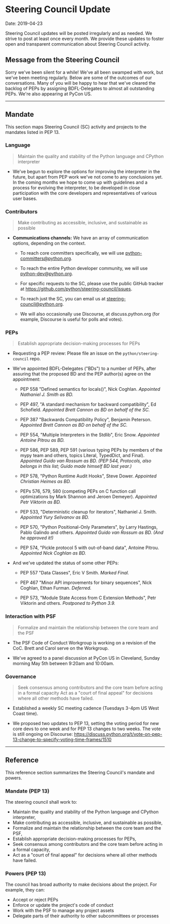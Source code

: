 # Steering Council Update

Date: 2019-04-23

Steering Council updates will be posted irregularly and as needed.
We strive to post at least once every month.  We provide these updates
to foster open and transparent communication about Steering Council
activity.

## Message from the Steering Council

Sorry we've been silent for a while!  We've all been swamped with
work, but we've been meeting regularly.  Below are some of the
outcomes of our conversations.  Many of you will be happy to hear that
we've cleared the backlog of PEPs by assigning BDFL-Delegates to
almost all outstanding PEPs.  We're also appearing at PyCon US.

---

## Mandate

This section maps Steering Council (SC) activity and projects to the
mandates listed in PEP 13.

### Language

> Maintain the quality and stability of the Python language and CPython interpreter

- We've begun to explore the options for improving the interpreter in
  the future, but apart from PEP work we've not come to any
  conclusions yet.  In the coming months we hope to come up with
  guidelines and a process for evolving the interpreter, to be
  developed in close participation with the core developers and
  representatives of various user bases.

### Contributors

> Make contributing as accessible, inclusive, and sustainable as possible

- **Communications channels:** We have an array of communication
  options, depending on the context.

  - To reach core committers specifically, we will use
    python-committers@python.org.

  - To reach the entire Python developer community, we will use
    python-dev@python.org.

  - For specific requests to the SC, please use
    the public GitHub tracker at https://github.com/python/steering-council/issues.

  - To reach just the SC, you can email us at
    steering-council@python.org.

  - We will also occasionally use Discourse, at discuss.python.org (for example,
    Discourse is useful for polls and votes).


### PEPs

> Establish appropriate decision-making processes for PEPs

- Requesting a PEP review: Please file an issue on the
  `python/steering-council` repo.

- We've appointed BDFL-Delegates ("BDs") to a number of PEPs, after
  assuring that the proposed BD and the PEP author(s) agree on the
  appointment:

  - PEP 558 "Defined semantics for locals()", Nick Coghlan.
    *Appointed Nathaniel J. Smith as BD.*

  - PEP 497, "A standard mechanism for backward compatibility", Ed Schofield.
    *Appointed Brett Cannon as BD on behalf of the SC.*

  - PEP 387 "Backwards Compatibility Policy", Benjamin Peterson.
    *Appointed Brett Cannon as BD on behalf of the SC.*

  - PEP 554, "Multiple Interpreters in the Stdlib", Eric Snow.
    *Appointed Antoine Pitrou as BD.*

  - PEP 586, PEP 589, PEP 591 (various typing PEPs by members of the
    mypy team and others, topics Literal, TypedDict, and Final).
    *Appointed Guido van Rossum as BD.  (PEP 544, Protocols, also
    belongs in this list; Guido made himself BD last year.)*

  - PEP 578, "Python Runtime Audit Hooks", Steve Dower.
    *Appointed Christian Heimes as BD.*

  - PEPs 576, 579, 580 (competing PEPs on C function call
    optimizations by Mark Shannon and Jeroen Demeyer).
    *Appointed Petr Viktorin as BD.*

  - PEP 533, "Deterministic cleanup for iterators", Nathaniel J. Smith.
    *Appointed Yury Selivanov as BD.*

  - PEP 570, "Python Positional-Only Parameters", by Larry Hastings,
    Pablo Galindo and others.
    *Appointed Guido van Rossum as BD.  (And he approved it!)*

  - PEP 574, "Pickle protocol 5 with out-of-band data", Antoine Pitrou.
    *Appointed Nick Coghlan as BD.*

- And we've updated the status of some other PEPs:

  - PEP 557 "Data Classes", Eric V Smith.  *Marked Final.*

  - PEP 467 "Minor API improvements for binary sequences", Nick
    Coghlan, Ethan Furman.  *Deferred.*

  - PEP 573, "Module State Access from C Extension Methods", Petr
    Viktorin and others.  *Postponed to Python 3.9.*

### Interaction with PSF

> Formalize and maintain the relationship between the core team and the PSF

- The PSF Code of Conduct Workgroup is working on a revision of the CoC. Brett and Carol
  serve on the Workgroup.

- We've agreed to a panel discussion at PyCon US in Cleveland, Sunday
  morning May 5th between 9:20am and 10:00am.

### Governance

> Seek consensus among contributors and the core team before acting in a formal capacity
> Act as a "court of final appeal" for decisions where all other methods have failed.

- Established a weekly SC meeting cadence (Tuesdays 3-4pm US West Coast time).

- We proposed two updates to PEP 13, setting the voting period for new
  core devs to one week and for PEP 13 changes to two weeks.
  The vote is still ongoing on Discourse:
  https://discuss.python.org/t/vote-on-pep-13-change-to-specify-voting-time-frames/1510

---

## Reference

This reference section summarizes the Steering Council's mandate and powers.

### Mandate (PEP 13)

The steering council shall work to:

- Maintain the quality and stability of the Python language and
  CPython interpreter,
- Make contributing as accessible, inclusive, and sustainable as
  possible,
- Formalize and maintain the relationship between the core team and
  the PSF,
- Establish appropriate decision-making processes for PEPs,
- Seek consensus among contributors and the core team before acting in
  a formal capacity,
- Act as a "court of final appeal" for decisions where all other
  methods have failed.

### Powers (PEP 13)

The council has broad authority to make decisions about the project.
For example, they can:

- Accept or reject PEPs
- Enforce or update the project's code of conduct
- Work with the PSF to manage any project assets
- Delegate parts of their authority to other subcommittees or
  processes

